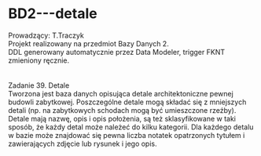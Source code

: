# BD2---detale
Prowadzący: T.Traczyk
<br />
Projekt realizowany na przedmiot Bazy Danych 2. <br />
DDL generowany automatycznie przez Data Modeler, trigger FKNT zmieniony ręcznie. <br />
<br />
<br />
Zadanie 39. Detale<br />
Tworzona jest baza danych opisująca detale architektoniczne pewnej budowli zabytkowej. Poszczególne detale mogą składać się z mniejszych detali (np. na zabytkowych schodach mogą być umieszczone rzeźby). Detale mają nazwę, opis i opis położenia, są też sklasyfikowane w taki sposób, że każdy detal może należeć do kilku kategorii. Dla każdego detalu w bazie może znajdować się pewna liczba notatek opatrzonych tytułem i zawierających zdjęcie lub rysunek i jego opis.




